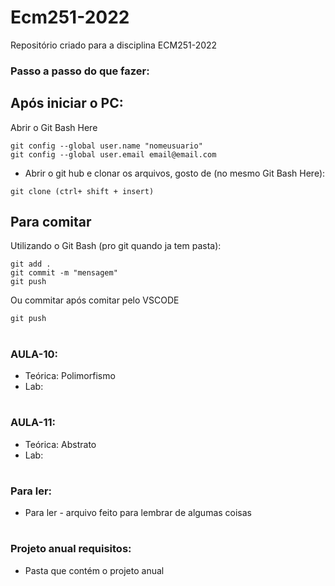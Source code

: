 # Ecm251-2022
Repositório criado para a disciplina ECM251-2022

### Passo a passo do que fazer:

## Após iniciar o PC:
Abrir o Git Bash Here
```
git config --global user.name "nomeusuario"
git config --global user.email email@email.com
```
- Abrir o git hub e clonar os arquivos, gosto de (no mesmo Git Bash Here):
```
git clone (ctrl+ shift + insert)
```

## Para comitar
Utilizando o Git Bash (pro git quando ja tem pasta):
```
git add .
git commit -m "mensagem"
git push
```
Ou commitar após comitar pelo VSCODE
```
git push
```

#
### AULA-10:
- Teórica: Polimorfismo
- Lab:

#
### AULA-11:
- Teórica: Abstrato 
- Lab:

#
### Para ler:
- Para ler - arquivo feito para lembrar de algumas coisas 

#
### Projeto anual requisitos:
- Pasta que contém o projeto anual

